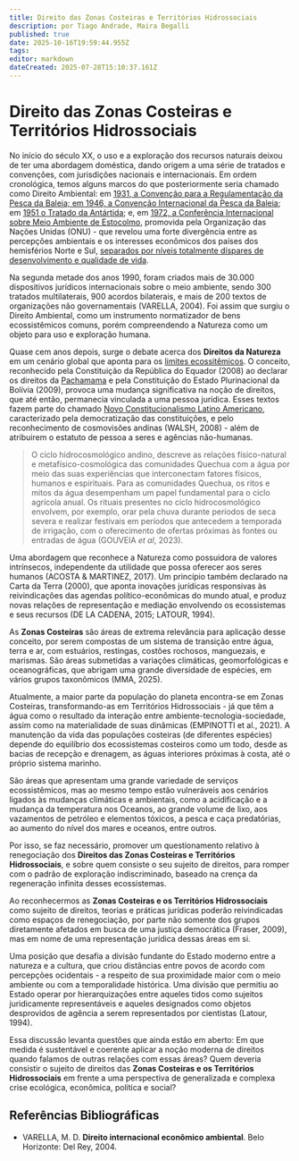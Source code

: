 ```yaml
---
title: Direito das Zonas Costeiras e Territórios Hidrossociais
description: por Tiago Andrade, Maira Begalli
published: true
date: 2025-10-16T19:59:44.955Z
tags: 
editor: markdown
dateCreated: 2025-07-28T15:10:37.161Z
---
```


# Direito das Zonas Costeiras e Territórios Hidrossociais

No início do século XX, o uso e a exploração dos recursos naturais deixou de ter uma abordagem doméstica, dando origem a uma série de tratados e convenções, com jurisdições nacionais e internacionais. Em ordem cronológica, temos alguns marcos do que posteriormente seria chamado como Direito Ambiental: em [1931, a Convenção para a Regulamentação da Pesca da Baleia; em 1946, a Convenção Internacional da Pesca da Baleia](https://ojs.upf.br/index.php/rhdt/article/view/13440); em [1951 o Tratado da Antártida](https://www.ats.aq/e/antarctictreaty.html); e, em [1972, a Conferência Internacional sobre Meio Ambiente de Estocolmo](https://www.un.org/en/conferences/environment/stockholm1972), promovida pela Organização das Nações Unidas (ONU) - que revelou uma forte divergência entre as percepções ambientais e os interesses econômicos dos países dos hemisférios Norte e Sul, [separados por níveis totalmente díspares de desenvolvimento e qualidade de vida](https://www.unep.org/pt-br/noticias-e-reportagens/reportagem/o-que-voce-precisa-saber-sobre-estocolmo50). 

Na segunda metade dos anos 1990, foram criados mais de 30.000 dispositivos jurídicos internacionais sobre o meio ambiente, sendo 300 tratados multilaterais, 900 acordos bilaterais, e mais de 200 textos de organizações não governamentais (VARELLA, 2004). Foi assim que surgiu o Direito Ambiental, como um instrumento normatizador de bens ecossistêmicos comuns, porém compreendendo a Natureza como um objeto para uso e exploração humana.

Quase cem anos depois, surge o debate acerca dos **Direitos da Natureza** em um cenário global que aponta para os [limites ecossitêmicos](https://www.stockholmresilience.org/research/planetary-boundaries.html). O conceito, reconhecido pela Constituição da República do Equador (2008) ao  declarar os direitos da [Pachamama](https://www.jusbrasil.com.br/artigos/a-natureza-como-sujeito-de-direitos/1663473408) e pela Constituição do Estado Plurinacional da Bolívia (2009), provoca uma mudança significativa na noção de direitos, que até então, permanecia vinculada a uma pessoa jurídica. Esses textos fazem parte do chamado [Novo Constitucionalismo Latino Americano](https://doi.org/10.12957/dep.2017.23083), caracterizado pela democratização das constituições, e pelo reconhecimento de cosmovisões andinas (WALSH, 2008) - além de atribuirem o estatuto de pessoa a seres e agências não-humanas.

> O ciclo hidrocosmológico andino, descreve as relações físico-natural e metafísico-cosmológica das comunidades Quechua com a água por meio das suas experiências que interconectam fatores físicos, humanos e espirituais. Para as comunidades Quechua, os ritos e mitos da água desempenham um papel fundamental para o ciclo agrícola anual. Os rituais presentes no ciclo hidrocosmológico envolvem, por exemplo, orar pela chuva durante períodos de seca severa e realizar festivais em períodos que antecedem a temporada de irrigação, com o oferecimento de ofertas próximas às fontes ou entradas de água (GOUVEIA *et al*, 2023).

Uma abordagem que reconhece a Natureza como possuidora de valores intrínsecos, independente da utilidade que possa oferecer aos seres humanos (ACOSTA & MARTINEZ, 2017). Um princípio também declarado na Carta da Terra (2000), que aponta inovações jurídicas responsivas às reivindicações das agendas político-econômicas do mundo atual, e produz novas relações de representação e mediação envolvendo os ecossistemas e seus recursos (DE LA CADENA, 2015; LATOUR, 1994). 

As **Zonas Costeiras** são áreas de extrema relevância para aplicação desse conceito, por serem compostas de um sistema de transição entre água, terra e ar, com estuários, restingas, costões rochosos, manguezais, e marismas. São áreas submetidas a variações climáticas, geomorfológicas e oceanográficas, que abrigam uma grande diversidade de espécies, em vários grupos taxonômicos (MMA, 2025).

Atualmente, a maior parte da população do planeta encontra-se em Zonas Costeiras, transformando-as em Territórios Hidrossociais - já que têm a água como o resultado da interação entre ambiente-tecnologia-sociedade, assim como na materialidade de suas dinâmicas (EMPINOTTI et al., 2021). A manutenção da vida das populações costeiras (de diferentes espécies) depende do equilíbrio dos ecossistemas costeiros como um todo, desde as bacias de recepção e drenagem, as águas interiores próximas à costa, até o próprio sistema marinho. 

São áreas que apresentam uma grande variedade de serviços ecossistêmicos, mas ao mesmo tempo estão vulneráveis aos cenários ligados às mudanças climáticas e ambientais, como a acidificação e a mudança da temperatura nos Oceanos, ao grande volume de lixo, aos vazamentos de petróleo e elementos tóxicos, a pesca e caça predatórias, ao aumento do nível dos mares e oceanos, entre outros. 

Por isso, se faz necessário, promover um questionamento relativo à renegociação dos **Direitos das Zonas Costeiras e Territórios Hidrossociais**, e sobre quem consiste o seu sujeito de direitos, para romper com o padrão de exploração indiscriminado, baseado na crença da regeneração infinita desses ecossistemas.

Ao reconhecermos as **Zonas Costeiras e os Territórios Hidrossociais** como sujeito de direitos, teorias e práticas jurídicas poderão reivindicadas como espaços de renegociação, por parte não somente dos grupos diretamente afetados em busca de uma justiça democrática (Fraser, 2009), mas em nome de uma representação jurídica dessas áreas em si.  

Uma posição que desafia a divisão fundante do Estado moderno entre a natureza e a cultura, que criou distâncias entre povos de acordo com percepções ocidentais  - a respeito de sua proximidade maior com o meio ambiente ou com a temporalidade histórica. Uma divisão que permitiu ao Estado operar por hierarquizações entre aqueles tidos como sujeitos juridicamente representáveis e aqueles designados como objetos desprovidos de agência a serem representados por cientistas (Latour, 1994).

Essa discussão levanta questões que ainda estão em aberto: Em que medida é sustentável e coerente aplicar a noção moderna de direitos quando falamos de outras relações com essas áreas? Quem deveria consistir o sujeito de direitos das **Zonas Costeiras e os Territórios Hidrossociais** em frente a uma perspectiva de generalizada e complexa crise ecológica, econômica, política e social?


## Referências Bibliográficas

- VARELLA, M. D. **Direito internacional econômico ambiental**. Belo Horizonte: Del Rey, 2004.
